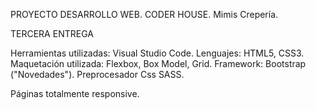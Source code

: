 PROYECTO DESARROLLO WEB. CODER HOUSE. Mimis Crepería.

TERCERA ENTREGA

Herramientas utilizadas: Visual Studio Code. Lenguajes: HTML5, CSS3. Maquetación utilizada: Flexbox, Box Model, Grid. Framework: Bootstrap ("Novedades"). Preprocesador Css SASS.

Páginas totalmente responsive.